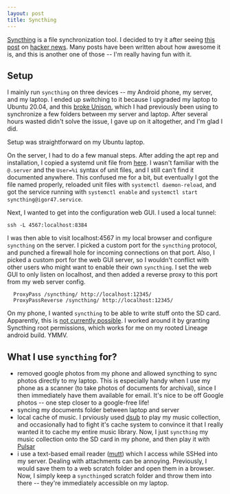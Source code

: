 ```yaml
---
layout: post
title: Syncthing
---
```


[Syncthing](https://syncthing.net/) is a file synchronization tool.
I decided to try it after seeing [this post](https://tonsky.me/blog/syncthing/) on [hacker news](https://news.ycombinator.com/item?id=23537243).
Many posts have been written about how awesome it is, and this is another one of those -- I'm really having fun with it.

## Setup ##

I mainly run `syncthing` on three devices -- my Android phone, my server, and my laptop.
I ended up switching to it because I upgraded my laptop to Ubuntu 20.04, and this [broke Unison](https://unix.stackexchange.com/questions/583058/unison-and-version-compiler-conflicts/583377#583377), which I had previously been using to synchronize a few folders between my server and laptop.
After several hours wasted didn't solve the issue, I gave up on it altogether, and I'm glad I did.

Setup was straightforward on my Ubuntu laptop.

On the server, I had to do a few manual steps.
After adding the apt rep and installation, I copied a systemd unit file from [here](https://computingforgeeks.com/how-to-install-and-use-syncthing-on-ubuntu-18-04/).
I wasn't familiar with the `@.server` and the `User=%i` syntax of unit files, and I still can't find it documented anywhere.
This confused me for a bit, but eventually I got the file named properly, reloaded unit files with `systemctl daemon-reload`, and got the service running with `systemctl enable` and `systemctl start syncthing@igor47.service`.

Next, I wanted to get into the configuration web GUI.
I used a local tunnel:

```
ssh -L 4567:localhost:8384
```

I was then able to visit localhost:4567 in my local browser and configure `syncthing` on the server.
I picked a custom port for the `syncthing` protocol, and punched a firewall hole for incoming connections on that port.
Also, I picked a custom port for the web GUI server, so I wouldn't conflict with other users who might want to enable their own `syncthing`.
I set the web GUI to only listen on localhost, and then added a reverse proxy to this port from my web server config.

```
  ProxyPass /syncthing/ http://localhost:12345/
  ProxyPassReverse /syncthing/ http://localhost:12345/
```

On my phone, I wanted `syncthing` to be able to write stuff onto the SD card.
Apparently, this is [not currently possible](https://github.com/syncthing/syncthing-android/wiki/Frequently-Asked-Questions#what-about-sd-card-support).
I worked around it by granting Syncthing root permissions, which works for me on my rooted Lineage android build.
YMMV.

## What I use `syncthing` for? ##

* removed google photos from my phone and allowed syncthing to sync photos
  directly to my laptop. This is especially handy when I use my phone as a
  scanner (to take photos of documents for archival), since I then immediately
  have them available for email. It's nice to be off Google photos -- one step
  closer to a google-free life!
* syncing my documents folder between laptop and server
* local cache of music. I prviously used
  [dsub](https://f-droid.org/en/packages/github.daneren2005.dsub/) to play my
  music collection, and occasionally had to fight it's cache system to convince
  it that I really wanted it to cache my entire music library. Now, I just
  `syncthing` my music collection onto the SD card in my phone, and then play
  it with
  [Pulsar](https://play.google.com/store/apps/details?id=com.rhmsoft.pulsar&hl=en)
* i use a text-based email reader ([mutt](http://www.mutt.org/)) which I access
  while SSHed into my server. Dealing with attachments can be annoying.
  Previously, I would save them to a web scratch folder and open them in a
  browser. Now, I simply keep a `syncthing`ed scratch folder and throw them
  into there -- they're immediately accessible on my laptop.
